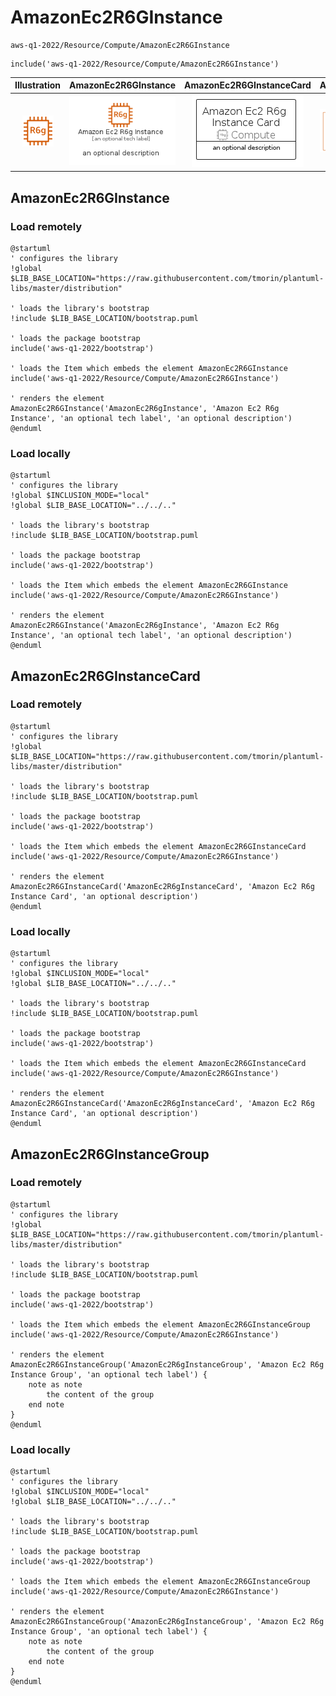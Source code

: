 # AmazonEc2R6GInstance


```text
aws-q1-2022/Resource/Compute/AmazonEc2R6GInstance
```

```text
include('aws-q1-2022/Resource/Compute/AmazonEc2R6GInstance')
```



| Illustration | AmazonEc2R6GInstance | AmazonEc2R6GInstanceCard | AmazonEc2R6GInstanceGroup |
| :---: | :---: | :---: | :---: |
| ![illustration for Illustration](../../../aws-q1-2022/Resource/Compute/AmazonEc2R6GInstance.png) | ![illustration for AmazonEc2R6GInstance](../../../aws-q1-2022/Resource/Compute/AmazonEc2R6GInstance.Local.png) | ![illustration for AmazonEc2R6GInstanceCard](../../../aws-q1-2022/Resource/Compute/AmazonEc2R6GInstanceCard.Local.png) | ![illustration for AmazonEc2R6GInstanceGroup](../../../aws-q1-2022/Resource/Compute/AmazonEc2R6GInstanceGroup.Local.png) |




## AmazonEc2R6GInstance

### Load remotely
```plantuml
@startuml
' configures the library
!global $LIB_BASE_LOCATION="https://raw.githubusercontent.com/tmorin/plantuml-libs/master/distribution"

' loads the library's bootstrap
!include $LIB_BASE_LOCATION/bootstrap.puml

' loads the package bootstrap
include('aws-q1-2022/bootstrap')

' loads the Item which embeds the element AmazonEc2R6GInstance
include('aws-q1-2022/Resource/Compute/AmazonEc2R6GInstance')

' renders the element
AmazonEc2R6GInstance('AmazonEc2R6gInstance', 'Amazon Ec2 R6g Instance', 'an optional tech label', 'an optional description')
@enduml
```

### Load locally
```plantuml
@startuml
' configures the library
!global $INCLUSION_MODE="local"
!global $LIB_BASE_LOCATION="../../.."

' loads the library's bootstrap
!include $LIB_BASE_LOCATION/bootstrap.puml

' loads the package bootstrap
include('aws-q1-2022/bootstrap')

' loads the Item which embeds the element AmazonEc2R6GInstance
include('aws-q1-2022/Resource/Compute/AmazonEc2R6GInstance')

' renders the element
AmazonEc2R6GInstance('AmazonEc2R6gInstance', 'Amazon Ec2 R6g Instance', 'an optional tech label', 'an optional description')
@enduml
```

## AmazonEc2R6GInstanceCard

### Load remotely
```plantuml
@startuml
' configures the library
!global $LIB_BASE_LOCATION="https://raw.githubusercontent.com/tmorin/plantuml-libs/master/distribution"

' loads the library's bootstrap
!include $LIB_BASE_LOCATION/bootstrap.puml

' loads the package bootstrap
include('aws-q1-2022/bootstrap')

' loads the Item which embeds the element AmazonEc2R6GInstanceCard
include('aws-q1-2022/Resource/Compute/AmazonEc2R6GInstance')

' renders the element
AmazonEc2R6GInstanceCard('AmazonEc2R6gInstanceCard', 'Amazon Ec2 R6g Instance Card', 'an optional description')
@enduml
```

### Load locally
```plantuml
@startuml
' configures the library
!global $INCLUSION_MODE="local"
!global $LIB_BASE_LOCATION="../../.."

' loads the library's bootstrap
!include $LIB_BASE_LOCATION/bootstrap.puml

' loads the package bootstrap
include('aws-q1-2022/bootstrap')

' loads the Item which embeds the element AmazonEc2R6GInstanceCard
include('aws-q1-2022/Resource/Compute/AmazonEc2R6GInstance')

' renders the element
AmazonEc2R6GInstanceCard('AmazonEc2R6gInstanceCard', 'Amazon Ec2 R6g Instance Card', 'an optional description')
@enduml
```

## AmazonEc2R6GInstanceGroup

### Load remotely
```plantuml
@startuml
' configures the library
!global $LIB_BASE_LOCATION="https://raw.githubusercontent.com/tmorin/plantuml-libs/master/distribution"

' loads the library's bootstrap
!include $LIB_BASE_LOCATION/bootstrap.puml

' loads the package bootstrap
include('aws-q1-2022/bootstrap')

' loads the Item which embeds the element AmazonEc2R6GInstanceGroup
include('aws-q1-2022/Resource/Compute/AmazonEc2R6GInstance')

' renders the element
AmazonEc2R6GInstanceGroup('AmazonEc2R6gInstanceGroup', 'Amazon Ec2 R6g Instance Group', 'an optional tech label') {
    note as note
        the content of the group
    end note
}
@enduml
```

### Load locally
```plantuml
@startuml
' configures the library
!global $INCLUSION_MODE="local"
!global $LIB_BASE_LOCATION="../../.."

' loads the library's bootstrap
!include $LIB_BASE_LOCATION/bootstrap.puml

' loads the package bootstrap
include('aws-q1-2022/bootstrap')

' loads the Item which embeds the element AmazonEc2R6GInstanceGroup
include('aws-q1-2022/Resource/Compute/AmazonEc2R6GInstance')

' renders the element
AmazonEc2R6GInstanceGroup('AmazonEc2R6gInstanceGroup', 'Amazon Ec2 R6g Instance Group', 'an optional tech label') {
    note as note
        the content of the group
    end note
}
@enduml
```

